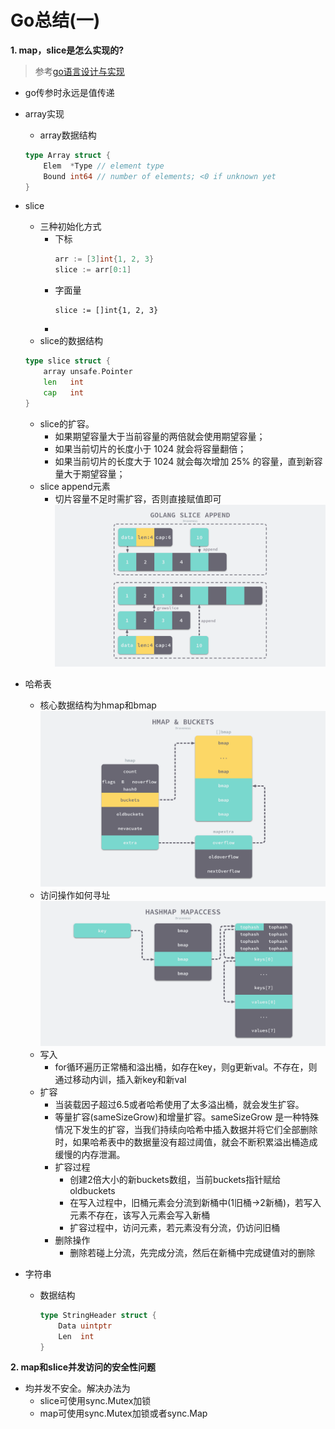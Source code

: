 # Go总结(一)
**1. map，slice是怎么实现的?**
> 参考[go语言设计与实现](https://draveness.me/golang/docs/)
- go传参时永远是值传递
- array实现
    - array数据结构
    ```go
    type Array struct {
        Elem  *Type // element type
        Bound int64 // number of elements; <0 if unknown yet
    }
    ```
- slice
    - 三种初始化方式
        - 下标
            ```go
            arr := [3]int{1, 2, 3}
            slice := arr[0:1]
            ```
        - 字面量
            ```
            slice := []int{1, 2, 3}
            ```
        - 
    - slice的数据结构
    ```go
    type slice struct {
        array unsafe.Pointer
        len   int
        cap   int
    }
    ```
    - slice的扩容。
        - 如果期望容量大于当前容量的两倍就会使用期望容量；
        - 如果当前切片的长度小于 1024 就会将容量翻倍；
        - 如果当前切片的长度大于 1024 就会每次增加 25% 的容量，直到新容量大于期望容量；
    - slice append元素
        - 切片容量不足时需扩容，否则直接赋值即可
        ![go_slice_append](images/go-slice-append.png)
- 哈希表
    - 核心数据结构为hmap和bmap
    ![hmap与bmap数据结构](images/hmap-and-buckets.png)
    - 访问操作如何寻址
    ![hashmap访问过程](images/hashmap-mapaccess.png)
    - 写入
        - for循环遍历正常桶和溢出桶，如存在key，则g更新val。不存在，则通过移动内训，插入新key和新val
    - 扩容
        - 当装载因子超过6.5或者哈希使用了太多溢出桶，就会发生扩容。
        - 等量扩容(sameSizeGrow)和增量扩容。sameSizeGrow 是一种特殊情况下发生的扩容，当我们持续向哈希中插入数据并将它们全部删除时，如果哈希表中的数据量没有超过阈值，就会不断积累溢出桶造成缓慢的内存泄漏。
        - 扩容过程
            - 创建2倍大小的新buckets数组，当前buckets指针赋给oldbuckets
            - 在写入过程中，旧桶元素会分流到新桶中(1旧桶->2新桶)，若写入元素不存在，该写入元素会写入新桶
            - 扩容过程中，访问元素，若元素没有分流，仍访问旧桶
        - 删除操作
            - 删除若碰上分流，先完成分流，然后在新桶中完成键值对的删除

- 字符串
    - 数据结构
        ```go
        type StringHeader struct {
            Data uintptr
            Len  int
        }
        ```
**2. map和slice并发访问的安全性问题**
- 均并发不安全。解决办法为
    - slice可使用sync.Mutex加锁
    - map可使用sync.Mutex加锁或者sync.Map
